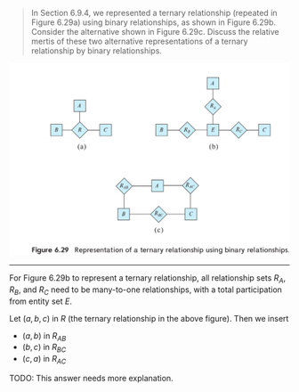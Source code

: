 > In Section 6.9.4, we represented a ternary relationship (repeated in Figure
> 6.29a) using binary relationships, as shown in Figure 6.29b. Consider the 
> alternative shown in Figure 6.29c. Discuss the relative mertis of these
> two alternative representations of a ternary relationship by binary relationships.


<img src='Figure_6.29.png'/>

--------------------------------

For Figure 6.29b to represent a ternary relationship, all relationship sets 
$R_A$, $R_B$, and $R_C$ need to be many-to-one relationships, with a total 
participation from entity set $E$.

Let $(a,b,c)$ in $R$ (the ternary relationship in the above figure). Then we insert

* $(a,b)$ in $R_{AB}$
* $(b,c)$ in $R_{BC}$
* $(c,a)$ in $R_{AC}$

TODO: This answer needs more explanation. 